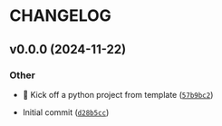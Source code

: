# CHANGELOG


## v0.0.0 (2024-11-22)

### Other

- :tada: Kick off a python project from template
  ([`57b9bc2`](https://github.com/8-bit-hunters/python-template/commit/57b9bc2ae0a9e49758b6493f4b8d8b53c189f6ee))

- Initial commit
  ([`d28b5cc`](https://github.com/8-bit-hunters/python-template/commit/d28b5cce7ec5fa44311558566eb0ea276d991c82))
